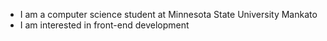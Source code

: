 - I am a computer science student at Minnesota State University Mankato
- I am interested in front-end development
